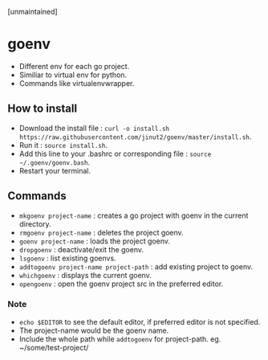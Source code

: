 [unmaintained]

# goenv
* Different env for each go project.
* Similiar to virtual env for python.
* Commands like virtualenvwrapper.

## How to install
* Download the install file : `curl -o install.sh https://raw.githubusercontent.com/jinut2/goenv/master/install.sh`.
* Run it : `source install.sh`.
* Add this line to your .bashrc or corresponding file : `source ~/.goenv/goenv.bash`.
* Restart your terminal.

## Commands
* `mkgoenv project-name`                 : creates a go project with goenv in the current directory.
* `rmgoenv project-name`                 : deletes the project goenv.
* `goenv project-name`                   : loads the project goenv.
* `dropgoenv`                            : deactivate/exit the goenv.
* `lsgoenv`                              : list existing goenvs.
* `addtogoenv project-name project-path` : add existing project to goenv.
* `whichgoenv`                           : displays the current goenv.
* `opengoenv`                            : open the goenv project src in the preferred editor.

### Note
* `echo $EDITOR` to see the default editor, if preferred editor is not specified.
* The project-name would be the goenv name.
* Include the whole path while `addtogoenv` for project-path. eg. ~/some/test-project/
